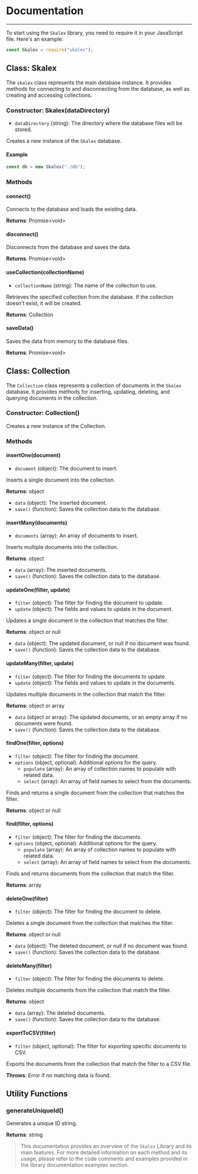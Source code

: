 # Documentation <!-- {docsify-ignore} -->

---

To start using the `Skalex` library, you need to require it in your JavaScript file. Here's an example:

```javascript
const Skalex = require("skalex");
```

## Class: Skalex

The `skalex` class represents the main database instance. It provides methods for connecting to and disconnecting from the database, as well as creating and accessing collections.

### Constructor: Skalex(dataDirectory)

- `dataDirectory` (string): The directory where the database files will be stored.

Creates a new instance of the `Skalex` database.

#### Example

```javascript
const db = new Skalex("./db");
```

### Methods

#### connect()

Connects to the database and loads the existing data.

**Returns**: Promise&lt;void&gt;

#### disconnect()

Disconnects from the database and saves the data.

**Returns**: Promise&lt;void&gt;

#### useCollection(collectionName)

- `collectionName` (string): The name of the collection to use.

Retrieves the specified collection from the database. If the collection doesn't exist, it will be created.

**Returns**: Collection

#### saveData()

Saves the data from memory to the database files.

**Returns**: Promise&lt;void&gt;

## Class: Collection

The `Collection` class represents a collection of documents in the `Skalex` database. It provides methods for inserting, updating, deleting, and querying documents in the collection.

### Constructor: Collection()

Creates a new instance of the Collection.

### Methods

#### insertOne(document)

- `document` (object): The document to insert.

Inserts a single document into the collection.

**Returns**: object

- `data` (object): The inserted document.
- `save()` (function): Saves the collection data to the database.

#### insertMany(documents)

- `documents` (array): An array of documents to insert.

Inserts multiple documents into the collection.

**Returns**: object

- `data` (array): The inserted documents.
- `save()` (function): Saves the collection data to the database.

#### updateOne(filter, update)

- `filter` (object): The filter for finding the document to update.
- `update` (object): The fields and values to update in the document.

Updates a single document in the collection that matches the filter.

**Returns**: object or null

- `data` (object): The updated document, or null if no document was found.
- `save()` (function): Saves the collection data to the database.

#### updateMany(filter, update)

- `filter` (object): The filter for finding the documents to update.
- `update` (object): The fields and values to update in the documents.

Updates multiple documents in the collection that match the filter.

**Returns**: object or array

- `data` (object or array): The updated documents, or an empty array if no documents were found.
- `save()` (function): Saves the collection data to the database.

#### findOne(filter, options)

- `filter` (object): The filter for finding the document.
- `options` (object, optional): Additional options for the query.
  - `populate` (array): An array of collection names to populate with related data.
  - `select` (array): An array of field names to select from the documents.

Finds and returns a single document from the collection that matches the filter.

**Returns**: object or null

#### find(filter, options)

- `filter` (object): The filter for finding the documents.
- `options` (object, optional): Additional options for the query.
  - `populate` (array): An array of collection names to populate with related data.
  - `select` (array): An array of field names to select from the documents.

Finds and returns documents from the collection that match the filter.

**Returns**: array

#### deleteOne(filter)

- `filter` (object): The filter for finding the document to delete.

Deletes a single document from the collection that matches the filter.

**Returns**: object or null

- `data` (object): The deleted document, or null if no document was found.
- `save()` (function): Saves the collection data to the database.

#### deleteMany(filter)

- `filter` (object): The filter for finding the documents to delete.

Deletes multiple documents from the collection that match the filter.

**Returns**: object

- `data` (array): The deleted documents.
- `save()` (function): Saves the collection data to the database.

#### exportToCSV(filter)

- `filter` (object, optional): The filter for exporting specific documents to CSV.

Exports the documents from the collection that match the filter to a CSV file.

**Throws**: Error if no matching data is found.

## Utility Functions

### generateUniqueId()

Generates a unique ID string.

**Returns**: string

> This documentation provides an overview of the `Skalex` Library and its main features. For more detailed information on each method and its usage, please refer to the code comments and examples provided in the library documentation examples section.

